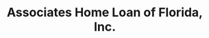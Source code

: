 ---
title: "Associates Home Loan of Florida, Inc."
url: /tampa/associates-home-loan-of-florida-inc/
shop: pawnbroker
---
